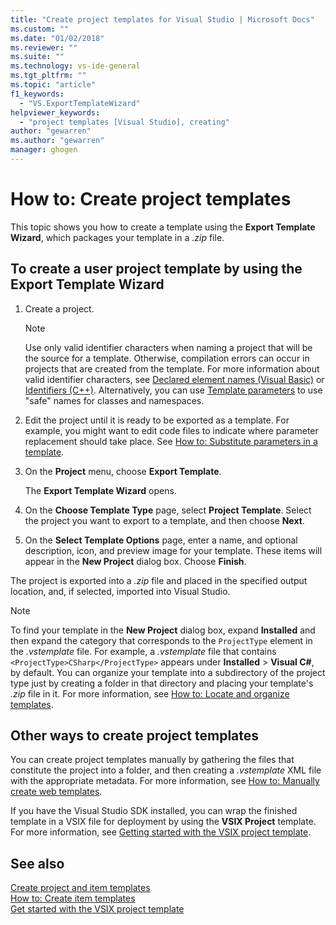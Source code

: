```yaml
---
title: "Create project templates for Visual Studio | Microsoft Docs"
ms.custom: ""
ms.date: "01/02/2018"
ms.reviewer: ""
ms.suite: ""
ms.technology: vs-ide-general
ms.tgt_pltfrm: ""
ms.topic: "article"
f1_keywords: 
  - "VS.ExportTemplateWizard"
helpviewer_keywords:
  - "project templates [Visual Studio], creating"
author: "gewarren"
ms.author: "gewarren"
manager: ghogen
---
```

# How to: Create project templates

This topic shows you how to create a template using the **Export Template Wizard**, which packages your template in a *.zip* file.

## To create a user project template by using the Export Template Wizard

1. Create a project.

    > [!NOTE]
    > Use only valid identifier characters when naming a project that will be the source for a template. Otherwise, compilation errors can occur in projects that are created from the template. For more information about valid identifier characters, see [Declared element names (Visual Basic)](/dotnet/visual-basic/programming-guide/language-features/declared-elements/declared-element-names) or [Identifiers (C++)](/cpp/cpp/identifiers-cpp). Alternatively, you can use [Template parameters](../ide/template-parameters.md) to use "safe" names for classes and namespaces.

1. Edit the project until it is ready to be exported as a template. For example, you might want to edit code files to indicate where parameter replacement should take place. See [How to: Substitute parameters in a template](../ide/how-to-substitute-parameters-in-a-template.md).

1. On the **Project** menu, choose **Export Template**.

   The **Export Template Wizard** opens.

1. On the **Choose Template Type** page, select **Project Template**. Select the project you want to export to a template, and then choose **Next**.

1. On the **Select Template Options** page, enter a name, and optional description, icon, and preview image for your template. These items will appear in the **New Project** dialog box. Choose **Finish**.

  The project is exported into a *.zip* file and placed in the specified output location, and, if selected, imported into Visual Studio.

>[!NOTE]
> To find your template in the **New Project** dialog box, expand **Installed** and then expand the category that corresponds to the `ProjectType` element in the *.vstemplate* file. For example, a *.vstemplate* file that contains `<ProjectType>CSharp</ProjectType>` appears under **Installed** > **Visual C#**, by default. You can organize your template into a subdirectory of the project type just by creating a folder in that directory and placing your template's *.zip* file in it. For more information, see [How to: Locate and organize templates](../ide/how-to-locate-and-organize-project-and-item-templates.md).

## Other ways to create project templates

You can create project templates manually by gathering the files that constitute the project into a folder, and then creating a *.vstemplate* XML file with the appropriate metadata. For more information, see [How to: Manually create web templates](../ide/how-to-manually-create-web-templates.md).

If you have the Visual Studio SDK installed, you can wrap the finished template in a VSIX file for deployment by using the **VSIX Project** template. For more information, see [Getting started with the VSIX project template](../extensibility/getting-started-with-the-vsix-project-template.md).

## See also

[Create project and item templates](../ide/creating-project-and-item-templates.md)  
[How to: Create item templates](../ide/how-to-create-item-templates.md)  
[Get started with the VSIX project template](../extensibility/getting-started-with-the-vsix-project-template.md)
